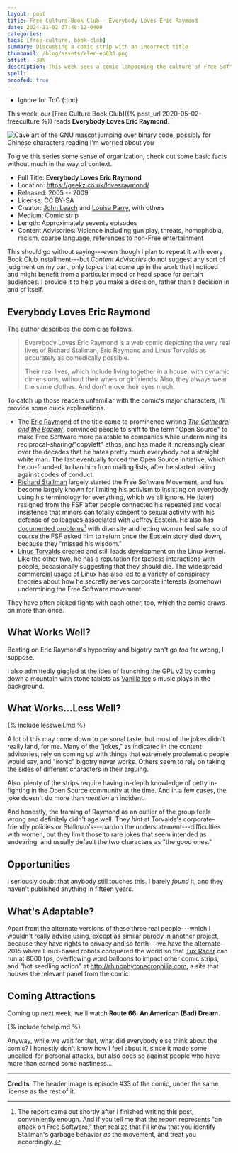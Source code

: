 ```yaml
---
layout: post
title: Free Culture Book Club — Everybody Loves Eric Raymond
date: 2024-11-02 07:48:12-0400
categories:
tags: [free-culture, book-club]
summary: Discussing a comic strip with an incorrect title
thumbnail: /blog/assets/eler-ep033.png
offset: -38%
description: This week sees a comic lampooning the culture of Free Software.
spell: 
proofed: true
---
```


* Ignore for ToC
{:toc}

This week, our [Free Culture Book Club]({% post_url 2020-05-02-freeculture %}) reads **Everybody Loves Eric Raymond**.

![Cave art of the GNU mascot jumping over binary code, possibly for Chinese characters reading I'm worried about you](/blog/assets/eler-ep033.png "One of the least-objectionable panels in the comic...")

To give this series some sense of organization, check out some basic facts without much in the way of context.

 * Full Title:  **Everybody Loves Eric Raymond**
 * Location:  <https://geekz.co.uk/lovesraymond/>
 * Released:  2005 -- 2009
 * License:  CC BY-SA
 * Creator:  [John Leach](http://johnleach.co.uk) and [Louisa Parry](http://www.louisaparry.co.uk), with others
 * Medium:  Comic strip
 * Length:  Approximately seventy episodes
 * Content Advisories:  Violence including gun play, threats, homophobia, racism, coarse language, references to non-Free entertainment

This should go without saying---even though I plan to repeat it with every Book Club installment---but *Content Advisories* do not suggest any sort of judgment on my part, only topics that come up in the work that I noticed and might benefit from a particular mood or head space for certain audiences.  I provide it to help you make a decision, rather than a decision in and of itself.

## Everybody Loves Eric Raymond

The author describes the comic as follows.

 > Everybody Loves Eric Raymond is a web comic depicting the very real lives of Richard Stallman, Eric Raymond and Linus Torvalds as accurately as comedically possible.
 >
 > Their real lives, which include living together in a house, with dynamic dimensions, without their wives or girlfriends. Also, they always wear the same clothes. And don’t move their eyes much.

To catch up those readers unfamiliar with the comic's major characters, I'll provide some quick explanations.

 * The [Eric Raymond](https://en.wikipedia.org/wiki/Eric_S._Raymond) of the title came to prominence writing [*The Cathedral and the Bazaar*](https://en.wikipedia.org/wiki/The_Cathedral_and_the_Bazaar), convinced people to shift to the term "Open Source" to make Free Software more palatable to companies while undermining its reciprocal-sharing/"copyleft" ethos, and has made it increasingly clear over the decades that he hates pretty much everybody not a straight white man.  The last eventually forced the Open Source Initiative, which he co-founded, to ban him from mailing lists, after he started railing against codes of conduct.
 * [Richard Stallman](https://en.wikipedia.org/wiki/Richard_Stallman) largely started the Free Software Movement, and has become largely known for limiting his activism to insisting on everybody using his terminology for everything, which we all ignore.  He (later) resigned from the FSF after people connected his repeated and vocal insistence that minors can totally consent to sexual activity with his defense of colleagues associated with Jeffrey Epstein.  He also has [documented problems](https://stallman-report.org/)[^1] with diversity and letting women feel safe, so of course the FSF asked him to return once the Epstein story died down, because they "missed his wisdom."
 * [Linus Torvalds](https://en.wikipedia.org/wiki/Linus_Torvalds) created and still leads development on the Linux kernel.  Like the other two, he has a reputation for tactless interactions with people, occasionally suggesting that they should die.  The widespread commercial usage of Linux has also led to a variety of conspiracy theories about how he secretly serves corporate interests (somehow) undermining the Free Software movement.

[^1]:  The report came out shortly after I finished writing this post, conveniently enough.  And if you tell me that the report represents "an attack on Free Software," then realize that I'll know that you identify Stallman's garbage behavior *as* the movement, and treat you accordingly.

They have often picked fights with each other, too, which the comic draws on more than once.

## What Works Well?

Beating on Eric Raymond's hypocrisy and bigotry can't go *too* far wrong, I suppose.

I also admittedly giggled at the idea of launching the GPL v2 by coming down a mountain with stone tablets as [Vanilla Ice](https://en.wikipedia.org/wiki/Vanilla_Ice)'s music plays in the background.

## What Works...Less Well?

{% include lesswell.md %}

A lot of this may come down to personal taste, but most of the jokes didn't really land, for me.  Many of the "jokes," as indicated in the content advisories, rely on coming up with things that extremely problematic people would say, and "ironic" bigotry never works.  Others seem to rely on taking the sides of different characters in their arguing.

Also, plenty of the strips require having in-depth knowledge of petty in-fighting in the Open Source community at the time.  And in a few cases, the joke doesn't do more than *mention* an incident.

And honestly, the framing of Raymond as an outlier of the group feels wrong and definitely didn't age well.  They *hint* at Torvalds's corporate-friendly policies or Stallman's---pardon the understatement---difficulties with women, but they limit those to rare jokes that seem intended as endearing, and usually default the two characters as "the good ones."

## Opportunities

I seriously doubt that anybody still touches this.  I barely *found* it, and they haven't published anything in fifteen years.

## What's Adaptable?

Apart from the alternate versions of these three real people---which I wouldn't really advise using, except as similar parody in another project, because they have rights to privacy and so forth---we have the alternate-2015 where Linux-based robots conquered the world so that [Tux Racer](https://en.wikipedia.org/wiki/Tux_Racer) can run at 8000 fps, overflowing word balloons to impact other comic strips, and "hot seedling action" at <http://rhinophytonecrophilia.com>, a site that houses the relevant panel from the comic.

## Coming Attractions

Coming up next week, we'll watch **Route 66:  An American (Bad) Dream**.

{% include fchelp.md %}

Anyway, while we wait for that, what did everybody else think about the comic?  I honestly don't know how I feel about it, since it made some uncalled-for personal attacks, but also does so against people who have more than earned some nastiness...

* * *

**Credits**:  The header image is episode #33 of the comic, under the same license as the rest of it.
